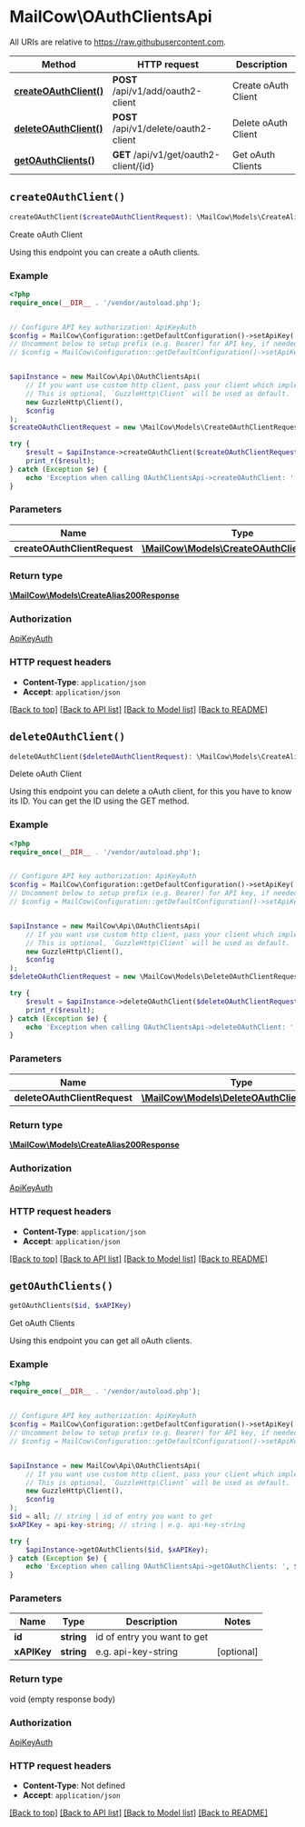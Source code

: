 # MailCow\OAuthClientsApi

All URIs are relative to https://raw.githubusercontent.com.

Method | HTTP request | Description
------------- | ------------- | -------------
[**createOAuthClient()**](OAuthClientsApi.md#createOAuthClient) | **POST** /api/v1/add/oauth2-client | Create oAuth Client
[**deleteOAuthClient()**](OAuthClientsApi.md#deleteOAuthClient) | **POST** /api/v1/delete/oauth2-client | Delete oAuth Client
[**getOAuthClients()**](OAuthClientsApi.md#getOAuthClients) | **GET** /api/v1/get/oauth2-client/{id} | Get oAuth Clients


## `createOAuthClient()`

```php
createOAuthClient($createOAuthClientRequest): \MailCow\Models\CreateAlias200Response
```

Create oAuth Client

Using this endpoint you can create a oAuth clients.

### Example

```php
<?php
require_once(__DIR__ . '/vendor/autoload.php');


// Configure API key authorization: ApiKeyAuth
$config = MailCow\Configuration::getDefaultConfiguration()->setApiKey('X-API-Key', 'YOUR_API_KEY');
// Uncomment below to setup prefix (e.g. Bearer) for API key, if needed
// $config = MailCow\Configuration::getDefaultConfiguration()->setApiKeyPrefix('X-API-Key', 'Bearer');


$apiInstance = new MailCow\Api\OAuthClientsApi(
    // If you want use custom http client, pass your client which implements `GuzzleHttp\ClientInterface`.
    // This is optional, `GuzzleHttp\Client` will be used as default.
    new GuzzleHttp\Client(),
    $config
);
$createOAuthClientRequest = new \MailCow\Models\CreateOAuthClientRequest(); // \MailCow\Models\CreateOAuthClientRequest

try {
    $result = $apiInstance->createOAuthClient($createOAuthClientRequest);
    print_r($result);
} catch (Exception $e) {
    echo 'Exception when calling OAuthClientsApi->createOAuthClient: ', $e->getMessage(), PHP_EOL;
}
```

### Parameters

Name | Type | Description  | Notes
------------- | ------------- | ------------- | -------------
 **createOAuthClientRequest** | [**\MailCow\Models\CreateOAuthClientRequest**](../Model/CreateOAuthClientRequest.md)|  | [optional]

### Return type

[**\MailCow\Models\CreateAlias200Response**](../Model/CreateAlias200Response.md)

### Authorization

[ApiKeyAuth](../../README.md#ApiKeyAuth)

### HTTP request headers

- **Content-Type**: `application/json`
- **Accept**: `application/json`

[[Back to top]](#) [[Back to API list]](../../README.md#endpoints)
[[Back to Model list]](../../README.md#models)
[[Back to README]](../../README.md)

## `deleteOAuthClient()`

```php
deleteOAuthClient($deleteOAuthClientRequest): \MailCow\Models\CreateAlias200Response
```

Delete oAuth Client

Using this endpoint you can delete a oAuth client, for this you have to know its ID. You can get the ID using the GET method.

### Example

```php
<?php
require_once(__DIR__ . '/vendor/autoload.php');


// Configure API key authorization: ApiKeyAuth
$config = MailCow\Configuration::getDefaultConfiguration()->setApiKey('X-API-Key', 'YOUR_API_KEY');
// Uncomment below to setup prefix (e.g. Bearer) for API key, if needed
// $config = MailCow\Configuration::getDefaultConfiguration()->setApiKeyPrefix('X-API-Key', 'Bearer');


$apiInstance = new MailCow\Api\OAuthClientsApi(
    // If you want use custom http client, pass your client which implements `GuzzleHttp\ClientInterface`.
    // This is optional, `GuzzleHttp\Client` will be used as default.
    new GuzzleHttp\Client(),
    $config
);
$deleteOAuthClientRequest = new \MailCow\Models\DeleteOAuthClientRequest(); // \MailCow\Models\DeleteOAuthClientRequest

try {
    $result = $apiInstance->deleteOAuthClient($deleteOAuthClientRequest);
    print_r($result);
} catch (Exception $e) {
    echo 'Exception when calling OAuthClientsApi->deleteOAuthClient: ', $e->getMessage(), PHP_EOL;
}
```

### Parameters

Name | Type | Description  | Notes
------------- | ------------- | ------------- | -------------
 **deleteOAuthClientRequest** | [**\MailCow\Models\DeleteOAuthClientRequest**](../Model/DeleteOAuthClientRequest.md)|  | [optional]

### Return type

[**\MailCow\Models\CreateAlias200Response**](../Model/CreateAlias200Response.md)

### Authorization

[ApiKeyAuth](../../README.md#ApiKeyAuth)

### HTTP request headers

- **Content-Type**: `application/json`
- **Accept**: `application/json`

[[Back to top]](#) [[Back to API list]](../../README.md#endpoints)
[[Back to Model list]](../../README.md#models)
[[Back to README]](../../README.md)

## `getOAuthClients()`

```php
getOAuthClients($id, $xAPIKey)
```

Get oAuth Clients

Using this endpoint you can get all oAuth clients.

### Example

```php
<?php
require_once(__DIR__ . '/vendor/autoload.php');


// Configure API key authorization: ApiKeyAuth
$config = MailCow\Configuration::getDefaultConfiguration()->setApiKey('X-API-Key', 'YOUR_API_KEY');
// Uncomment below to setup prefix (e.g. Bearer) for API key, if needed
// $config = MailCow\Configuration::getDefaultConfiguration()->setApiKeyPrefix('X-API-Key', 'Bearer');


$apiInstance = new MailCow\Api\OAuthClientsApi(
    // If you want use custom http client, pass your client which implements `GuzzleHttp\ClientInterface`.
    // This is optional, `GuzzleHttp\Client` will be used as default.
    new GuzzleHttp\Client(),
    $config
);
$id = all; // string | id of entry you want to get
$xAPIKey = api-key-string; // string | e.g. api-key-string

try {
    $apiInstance->getOAuthClients($id, $xAPIKey);
} catch (Exception $e) {
    echo 'Exception when calling OAuthClientsApi->getOAuthClients: ', $e->getMessage(), PHP_EOL;
}
```

### Parameters

Name | Type | Description  | Notes
------------- | ------------- | ------------- | -------------
 **id** | **string**| id of entry you want to get |
 **xAPIKey** | **string**| e.g. api-key-string | [optional]

### Return type

void (empty response body)

### Authorization

[ApiKeyAuth](../../README.md#ApiKeyAuth)

### HTTP request headers

- **Content-Type**: Not defined
- **Accept**: `application/json`

[[Back to top]](#) [[Back to API list]](../../README.md#endpoints)
[[Back to Model list]](../../README.md#models)
[[Back to README]](../../README.md)
